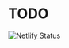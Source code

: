 # TODO

[![Netlify Status](https://api.netlify.com/api/v1/badges/ac4d0702-144a-4127-b1f6-7c135b5bc85f/deploy-status)](https://app.netlify.com/sites/Zamble-zk/deploys)
